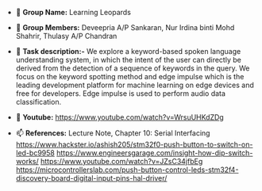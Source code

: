 - 👋 **Group Name:** Learning Leopards
- 👀 **Group Members:** Deveepria A/P Sankaran, Nur Irdina binti Mohd Shahrir, Thulasy A/P Chandran
- 🌱 **Task description:-** We explore a keyword-based spoken language understanding system, in which the intent of the user can directly be derived from the detection of a sequence of keywords in the query. We focus on the keyword spotting method and edge impulse which is the leading development platform for machine learning on edge devices and free for developers. Edge impulse is used to perform audio data classification.




- 💞️ **Youtube:** https://www.youtube.com/watch?v=WrsuUHKdZDg
- 📫 **References:** Lecture Note, Chapter 10: Serial Interfacing https://www.hackster.io/ashish205/stm32f0-push-button-to-switch-on-led-bc9958 https://www.engineersgarage.com/insight-how-dip-switch-works/ https://www.youtube.com/watch?v=JZsC34jfbEg https://microcontrollerslab.com/push-button-control-leds-stm32f4-discovery-board-digital-input-pins-hal-driver/
